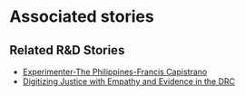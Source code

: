 # Associated stories

<!-- !!DO NOT REMOVE!! start autogenerated hyperlinks -->
## Related R&D Stories
- [Experimenter-The Philippines-Francis Capistrano](/stories/?doc=Experimenters_PHL)
- [Digitizing Justice with Empathy and Evidence in the DRC](/stories/?doc=Explorers_COD)
<!-- !!DO NOT REMOVE!! end autogenerated hyperlinks -->